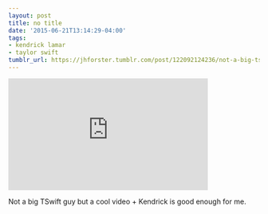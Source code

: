 ```yaml
---
layout: post
title: no title
date: '2015-06-21T13:14:29-04:00'
tags:
- kendrick lamar
- taylor swift
tumblr_url: https://jhforster.tumblr.com/post/122092124236/not-a-big-tswift-guy-but-a-cool-video-kendrick
---
```

<iframe width="400" height="225" id="youtube_iframe" src="https://www.youtube.com/embed/QcIy9NiNbmo?feature=oembed&amp;enablejsapi=1&amp;origin=https://safe.txmblr.com&amp;wmode=opaque" frameborder="0" allow="accelerometer; autoplay; encrypted-media; gyroscope; picture-in-picture" allowfullscreen></iframe>  

Not a big TSwift guy but a cool video + Kendrick is good enough for me.

